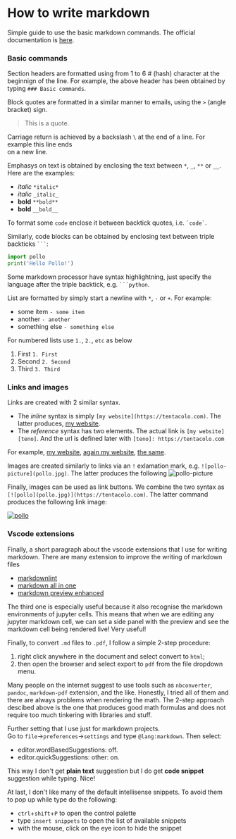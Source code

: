 # How to write markdown

Simple guide to use the basic markdown commands.
The official documentation is [here](https://daringfireball.net/projects/markdown/).

### Basic commands

Section headers are formatted using from 1 to 6 # (hash) character at the beginnign of the line.
For example, the above header has been obtained by typing `### Basic commands`.

Block quotes are formatted in a similar manner to emails, using the `>` (angle bracket) sign.
> This is a quote.

Carriage return is achieved by a backslash `\` at the end of a line.
For example this line ends \
on a new line.

Emphasys on text is obtained by enclosing the text between `*`, `_`, `**` or `__`. Here are the examples:
* *italic*  `*italic*`
* _italic_  `_italic_`
* **bold**  `**bold**`
* __bold__  `__bold__`

To format some `code` enclose it between backtick quotes, i.e. `` `code` ``.

Similarly, code blocks can be obtained by enclosing text between triple backticks ` ``` `:
```python
import pollo
print('Hello Pollo!')
```
Some markdown processor have syntax highlightning, just specify the language after the triple backtick, e.g. ` ```python `.

List are formatted by simply start a newline with `*`, `-` or `+`. For example:
- some item `- some item`
- another `- another`
- something else `- something else`

For numbered lists use `1.`, `2.`, `etc` as below
1. First `1. First`
2. Second `2. Second`
3. Third `3. Third`

### Links and images

Links are created with 2 similar syntax.
- The *inline* syntax is simply `[my website](https://tentacolo.com)`. The latter produces, [my website](https://tentacolo.com).
- The *reference* syntax has two elements. The actual link is `[my website][teno]`.
And the url is defined later with `[teno]: https://tentacolo.com`

For example, [my website][teno], [again my website][teno], [the same][teno].

Images are created similarly to links via an `!` exlamation mark, e.g. `![pollo-picture](pollo.jpg)`.
The latter produces the following
![pollo-picture](pollo.jpg)

Finally, images can be used as link buttons. We combine the two syntax as `[![pollo](pollo.jpg)](https://tentacolo.com)`.
The latter command produces the following link image:

[![pollo](pollo.jpg)](https://tentacolo.com)

### Vscode extensions

Finally, a short paragraph about the vscode extensions that I use for writing markdown.
There are many extension to improve the writing of markdown files
- [markdownlint](https://marketplace.visualstudio.com/items?itemName=DavidAnson.vscode-markdownlint)
- [markdown all in one](https://marketplace.visualstudio.com/items?itemName=yzhang.markdown-all-in-one)
- [markdown preview enhanced](https://marketplace.visualstudio.com/items?itemName=shd101wyy.markdown-preview-enhanced)

The third one is especially useful because it also recognise the markdown environments of jupyter cells.
This means that when we are editing any jupyter markdown cell, we can set a side panel with the preview and see the markdown cell being rendered live! Very useful!

Finally, to convert `.md` files to `.pdf`, I follow a simple 2-step procedure:
1. right click anywhere in the document and select convert to `html`;
2. then open the browser and select export to `pdf` from the file dropdown menu.

Many people on the internet suggest to use tools such as `nbconverter`, `pandoc`, `markdown-pdf` extension, and the like.
Honestly, I tried all of them and there are always problems when rendering the math.
The 2-step approach descibed above is the one that produces good math formulas and does not require too much tinkering with libraries and stuff.

Further setting that I use just for markdown projects.  
Go to `file`->`preferences`->`settings` and type `@lang:markdown`. Then select:
- editor.wordBasedSuggestions: off. 
- editor.quickSuggestions: other: on.

This way I don't get **plain text** suggestion but I do get **code snippet** suggestion while typing. Nice!

At last, I don't like many of the default intellisense snippets. To avoid them to pop up while type do the following:
- `ctrl`+`shift`+`P` to open the control palette
- type `insert snippets` to open the list of available snippets
- with the mouse, click on the eye icon to hide the snippet

[teno]: https://tentacolo.com
